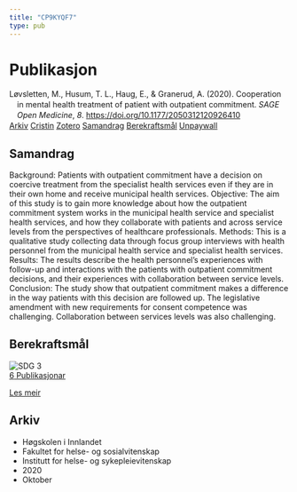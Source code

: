 ```yaml
---
title: "CP9KYQF7"
type: pub
---
```

<h1>Publikasjon</h1>
<article id="csl-bib-container-CP9KYQF7" class="csl-bib-container">
  <div class="csl-bib-body" style="line-height: 1.35; padding-left: 1em; text-indent:-1em;">
  <div class="csl-entry">L&#xF8;vsletten, M., Husum, T. L., Haug, E., &amp; Granerud, A. (2020). Cooperation in mental health treatment of patient with outpatient commitment. <i>SAGE Open Medicine</i>, <i>8</i>. <a href="https://doi.org/10.1177/2050312120926410">https://doi.org/10.1177/2050312120926410</a></div>
</div>
  <div class="csl-bib-buttons">
    <a href="#taxonomy-article-CP9KYQF7" class="csl-bib-button">Arkiv</a>
    <a href="https://app.cristin.no/results/show.jsf?id=1842531" alt="Cristin URL" class="csl-bib-button">Cristin</a>
    <a href="http://zotero.org/groups/5402882/items/CP9KYQF7" alt="Zotero URL" class="csl-bib-button">Zotero</a>
    <a href="#abstract-article-CP9KYQF7" class="csl-bib-button">Samandrag</a>
    <a href="#sdg-article-CP9KYQF7" class="csl-bib-button">Berekraftsmål</a>
    <a href="https://doi.org/10.1177/2050312120926410" class="csl-bib-button">Unpaywall</a>
  </div>
  <div id="csl-bib-meta-container-CP9KYQF7"></div>
</article>
<div id="csl-bib-meta-CP9KYQF7" class="csl-bib-meta">
  <article id="abstract-article-CP9KYQF7" class="abstract-article">
    <h1>Samandrag</h1>
    Background: Patients with outpatient commitment have a decision on coercive treatment from the specialist health services even if they are in their own home and receive municipal health services. Objective: The aim of this study is to gain more knowledge about how the outpatient commitment system works in the municipal health service and specialist health services, and how they collaborate with patients and across service levels from the perspectives of healthcare professionals. Methods: This is a qualitative study collecting data through focus group interviews with health personnel from the municipal health service and specialist health services. Results: The results describe the health personnel’s experiences with follow-up and interactions with the patients with outpatient commitment decisions, and their experiences with collaboration between service levels. Conclusion: The study show that outpatient commitment makes a difference in the way patients with this decision are followed up. The legislative amendment with new requirements for consent competence was challenging. Collaboration between services levels was also challenging.
  </article>
  <article id="sdg-article-CP9KYQF7" class="sdg-article">
    <h1>Berekraftsmål</h1>
    <div class="sdg-container"><div id="sdg3" class="sdg"> <img src="{{< params subfolder >}}images/sdg/sdg03_no.png" class="image" alt="SDG 3"> <div class="sdg-overlay"> <a href="{{< params subfolder >}}no/archive/?sdg=3#archive" class="sdg-publication-count"><span>6</span> Publikasjonar</a> <p><a href="NA" class="sdg-read-more">Les meir</a></p> </div> </div></div>
  </article>
  <article id="taxonomy-article-CP9KYQF7" class="taxonomy-article">
    <h1>Arkiv</h1>
    <ul>
      <li>Høgskolen i Innlandet</li>
      <li>Fakultet for helse- og sosialvitenskap</li>
      <li>Institutt for helse- og sykepleievitenskap</li>
      <li>2020</li>
      <li>Oktober</li>
    </ul>
  </article>
</div>
